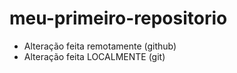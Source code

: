 # meu-primeiro-repositorio
- Alteração feita remotamente (github)
- Alteração feita LOCALMENTE (git)
